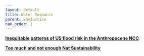 ```yaml
---
layout: default
title: Water Resource
parent: EnvJustice
nav_order: 1
---
```


[__Inequitable patterns of US flood risk in the Anthropocene NCC__](https://www.nature.com/articles/s41558-021-01265-6.)


__[Too much and not enough Nat Sustainability](https://www.nature.com/articles/s41893-021-00766-8)__
